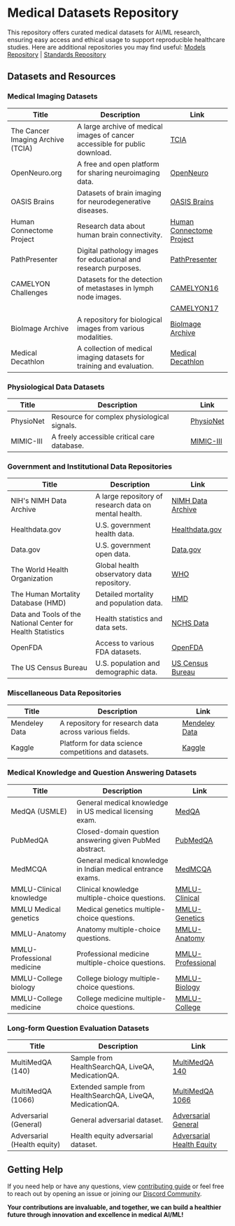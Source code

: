 # Medical Datasets Repository
This repository offers curated medical datasets for AI/ML research, ensuring easy access and ethical usage to support reproducible healthcare studies. Here are additional repositories you may find useful: [Models Repository](https://github.com/GlobalHealthAI/ModelLibrary) | [Standards Repository](https://github.com/GlobalHealthAI/StandardsAndPractices)

## Datasets and Resources

### Medical Imaging Datasets
| Title                        | Description                                                   | Link                                                        |
|------------------------------|---------------------------------------------------------------|-------------------------------------------------------------|
| The Cancer Imaging Archive (TCIA) | A large archive of medical images of cancer accessible for public download. | [TCIA](https://www.cancerimagingarchive.net/)               |
| OpenNeuro.org                | A free and open platform for sharing neuroimaging data.       | [OpenNeuro](https://openneuro.org/)                         |
| OASIS Brains                 | Datasets of brain imaging for neurodegenerative diseases.     | [OASIS Brains](http://www.oasis-brains.org/)                |
| Human Connectome Project     | Research data about human brain connectivity.                 | [Human Connectome Project](https://www.humanconnectome.org/)|
| PathPresenter                | Digital pathology images for educational and research purposes. | [PathPresenter](https://www.pathpresenter.com/)             |
| CAMELYON Challenges          | Datasets for the detection of metastases in lymph node images. | [CAMELYON16](https://camelyon16.grand-challenge.org/)       |
|                              |                                                               | [CAMELYON17](https://camelyon17.grand-challenge.org/)       |
| BioImage Archive             | A repository for biological images from various modalities.   | [BioImage Archive](https://www.ebi.ac.uk/bioimage-archive/) |
| Medical Decathlon            | A collection of medical imaging datasets for training and evaluation. | [Medical Decathlon](http://medicaldecathlon.com/)          |

### Physiological Data Datasets
| Title                        | Description                                                   | Link                                                        |
|------------------------------|---------------------------------------------------------------|-------------------------------------------------------------|
| PhysioNet                    | Resource for complex physiological signals.                   | [PhysioNet](https://physionet.org/)                         |
| MIMIC-III                    | A freely accessible critical care database.                   | [MIMIC-III](https://mimic.physionet.org/)                   |

### Government and Institutional Data Repositories
| Title                        | Description                                                   | Link                                                        |
|------------------------------|---------------------------------------------------------------|-------------------------------------------------------------|
| NIH's NIMH Data Archive      | A large repository of research data on mental health.         | [NIMH Data Archive](https://nda.nih.gov/)                   |
| Healthdata.gov               | U.S. government health data.                                  | [Healthdata.gov](https://healthdata.gov/)                   |
| Data.gov                     | U.S. government open data.                                    | [Data.gov](https://data.gov/)                               |
| The World Health Organization| Global health observatory data repository.                    | [WHO](https://www.who.int/data)                             |
| The Human Mortality Database (HMD) | Detailed mortality and population data.                  | [HMD](https://www.mortality.org/)                           |
| Data and Tools of the National Center for Health Statistics | Health statistics and data sets.                          | [NCHS Data](https://www.cdc.gov/nchs/data_access/index.htm) |
| OpenFDA                      | Access to various FDA datasets.                               | [OpenFDA](https://open.fda.gov/)                            |
| The US Census Bureau         | U.S. population and demographic data.                         | [US Census Bureau](https://data.census.gov/cedsci/)         |

### Miscellaneous Data Repositories
| Title                        | Description                                                   | Link                                                        |
|------------------------------|---------------------------------------------------------------|-------------------------------------------------------------|
| Mendeley Data                | A repository for research data across various fields.         | [Mendeley Data](https://data.mendeley.com/)                 |
| Kaggle                       | Platform for data science competitions and datasets.          | [Kaggle](https://www.kaggle.com/)                           |

### Medical Knowledge and Question Answering Datasets
| Title                        | Description                                                   | Link                                                        |
|------------------------------|---------------------------------------------------------------|-------------------------------------------------------------|
| MedQA (USMLE)                | General medical knowledge in US medical licensing exam.       | [MedQA](https://example.com)                                |
| PubMedQA                     | Closed-domain question answering given PubMed abstract.       | [PubMedQA](https://example.com)                             |
| MedMCQA                      | General medical knowledge in Indian medical entrance exams.   | [MedMCQA](https://example.com)                              |
| MMLU-Clinical knowledge      | Clinical knowledge multiple-choice questions.                 | [MMLU-Clinical](https://example.com)                        |
| MMLU Medical genetics        | Medical genetics multiple-choice questions.                   | [MMLU-Genetics](https://example.com)                        |
| MMLU-Anatomy                 | Anatomy multiple-choice questions.                            | [MMLU-Anatomy](https://example.com)                         |
| MMLU-Professional medicine   | Professional medicine multiple-choice questions.              | [MMLU-Professional](https://example.com)                    |
| MMLU-College biology         | College biology multiple-choice questions.                    | [MMLU-Biology](https://example.com)                         |
| MMLU-College medicine        | College medicine multiple-choice questions.                   | [MMLU-College](https://example.com)                         |

### Long-form Question Evaluation Datasets
| Title                        | Description                                                   | Link                                                        |
|------------------------------|---------------------------------------------------------------|-------------------------------------------------------------|
| MultiMedQA (140)             | Sample from HealthSearchQA, LiveQA, MedicationQA.             | [MultiMedQA 140](https://example.com)                       |
| MultiMedQA (1066)            | Extended sample from HealthSearchQA, LiveQA, MedicationQA.    | [MultiMedQA 1066](https://example.com)                      |
| Adversarial (General)        | General adversarial dataset.                                  | [Adversarial General](https://example.com)                  |
| Adversarial (Health equity)  | Health equity adversarial dataset.                            | [Adversarial Health Equity](https://example.com)            |



## Getting Help
If you need help or have any questions, view [contributing guide](https://github.com/GlobalHealthAI/ModelLibrary/blob/main/CONTRIBUTING.md) or feel free to reach out by opening an issue or joining our [Discord Community](https://discord.gg/KXG8V5ZSpy).

**Your contributions are invaluable, and together, we can build a healthier future through innovation and excellence in medical AI/ML!**

